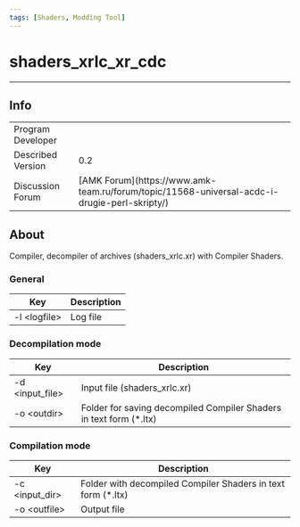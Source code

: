 ```yaml
---
tags: [Shaders, Modding Tool]
---
```


# shaders_xrlc_xr_cdc

___

## Info

<table>
  <tbody>
    <tr>
      <td>Program Developer</td>
      <td>      <Authors
          authors={['kd']}
          size="small"
          showTitle={false}
        /></td>
    </tr>
    <tr>
      <td>Described Version</td>
      <td>0.2</td>
    </tr>
    <tr>
      <td>Discussion Forum</td>
      <td>
        [AMK Forum](https://www.amk-team.ru/forum/topic/11568-universal-acdc-i-drugie-perl-skripty/)
      </td>
    </tr>
  </tbody>
</table>

## About

Compiler, decompiler of archives (shaders_xrlc.xr) with Compiler Shaders.

### General

| Key | Description |
|---|---|
| -l \<logfile> | Log file |

### Decompilation mode

| Key | Description |
|---|---|
| -d \<input_file>| Input file (shaders_xrlc.xr) |
| -o \<outdir> |  Folder for saving decompiled Compiler Shaders in text form (*.ltx) |

### Compilation mode

| Key | Description |
|---|---|
| -c \<input_dir> | Folder with decompiled Compiler Shaders in text form (*.ltx) |
| -o \<outfile> | Output file |
